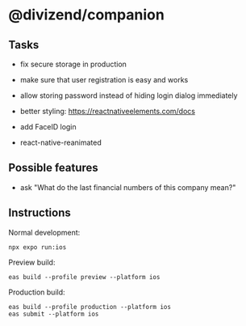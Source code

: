 # @divizend/companion

## Tasks

- fix secure storage in production

- make sure that user registration is easy and works
- allow storing password instead of hiding login dialog immediately
- better styling: https://reactnativeelements.com/docs
- add FaceID login
- react-native-reanimated

## Possible features

- ask "What do the last financial numbers of this company mean?"

## Instructions

Normal development:

```
npx expo run:ios
```

Preview build:

```
eas build --profile preview --platform ios
```

Production build:

```
eas build --profile production --platform ios
eas submit --platform ios
```
